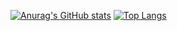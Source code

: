 [![Anurag's GitHub stats](https://github-readme-stats.vercel.app/api?username=zignalssss&show_icons=true&theme=onedark )](https://github.com/anuraghazra/github-readme-stats)
[![Top Langs](https://github-readme-stats.vercel.app/api/top-langs/?username=anuraghazra&layout=compact)](https://github.com/anuraghazra/github-readme-stats)

